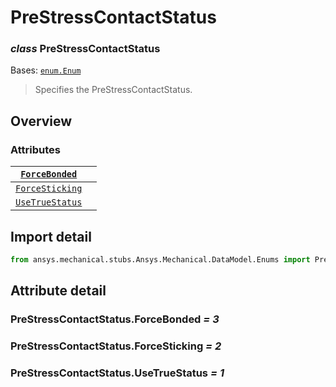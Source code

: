 # PreStressContactStatus

### *class* PreStressContactStatus

Bases: [`enum.Enum`](https://docs.python.org/3/library/enum.html#enum.Enum)

> Specifies the PreStressContactStatus.

> <!-- !! processed by numpydoc !! -->

## Overview

### Attributes

| [`ForceBonded`](#PreStressContactStatus.ForceBonded)     |    |
|----------------------------------------------------------|----|
| [`ForceSticking`](#PreStressContactStatus.ForceSticking) |    |
| [`UseTrueStatus`](#PreStressContactStatus.UseTrueStatus) |    |

## Import detail

```python
from ansys.mechanical.stubs.Ansys.Mechanical.DataModel.Enums import PreStressContactStatus
```

## Attribute detail

### PreStressContactStatus.ForceBonded *= 3*

### PreStressContactStatus.ForceSticking *= 2*

### PreStressContactStatus.UseTrueStatus *= 1*
